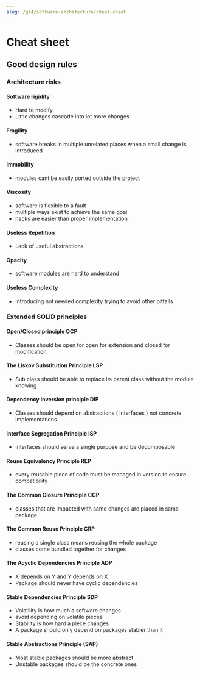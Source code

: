 ```yaml
---
slug: /gl4/software-architecture/cheat-sheet
---
```


# Cheat sheet

## Good design rules

### Architecture risks

#### Software rigidity

- Hard to modify
- Little changes cascade into lot more changes

#### Fragility

- software breaks in multiple unrelated places when a small change is introduced

#### Immobility

- modules cant be easily ported outside the project

#### Viscosity

- software is flexible to a fault
- multiple ways exist to achieve the same goal
- hacks are easier than proper implementation

#### Useless Repetition

- Lack of useful abstractions

#### Opacity

- software modules are hard to understand

#### Useless Complexity

- Introducing not needed complexity trying to avoid other pitfalls

### Extended SOLID principles

#### Open/Closed principle OCP

- Classes should be open for open for extension and closed for modification

#### The Liskov Substitution Principle LSP

- Sub class should be able to replace its parent class without the module knowing

#### Dependency inversion principle DIP

- Classes should depend on abstractions ( Interfaces ) not concrete implementations

#### Interface Segregation Principle ISP

- Interfaces should serve a single purpose and be decomposable

#### Reuse Equivalency Principle REP

- every reusable piece of code must be managed in version to ensure compatibility

#### The Common Closure Principle CCP

- classes that are impacted with same changes are placed in same package

#### The Common Reuse Principle CRP

- reusing a single class means reusing the whole package
- classes come bundled together for changes

#### The Acyclic Dependencies Principle ADP

- X depends on Y and Y depends on X
- Package should never have cyclic dependencies

#### Stable Dependencies Principle SDP

- Volatility is how much a software changes
- avoid depending on volatile pieces
- Stability is how hard a piece changes
- A package should only depend on packages stabler than it

#### Stable Abstractions Principle (SAP)

- Most stable packages should be more abstract
- Unstable packages should be the concrete ones
